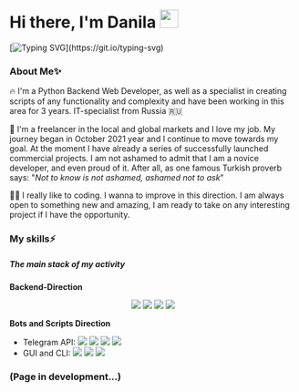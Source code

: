 
<h1>Hi there, I'm Danila
<img src="https://github.com/blackcater/blackcater/raw/main/images/Hi.gif" height="32"/></h1>

[![Typing SVG](https://readme-typing-svg.herokuapp.com?color=f9cd62&lines=Writer?+Code+Writer?+Hmm...;Programmer.;Oh+no..+Python+Developer.;+So+far.;+There+is+no+limit+to...;+Perfection.)](https://git.io/typing-svg)

<h3>About Me✨</h3>

🔥 I'm a Python Backend Web Developer, as well as a specialist in creating scripts of any functionality and complexity and have been working in this area for 3 years.
IT-specialist from Russia 🇷🇺

💼 I'm a freelancer in the local and global markets and I love my job.  My journey began in October 2021 year and I continue to move towards my goal. At the moment I have already a series of successfully launched commercial projects. I am not ashamed to admit that I am a novice developer, and even proud of it. After all, as one famous Turkish proverb says: "*Not to know is not ashamed, ashamed not to ask*"

👨‍💻 I really like to coding. I wanna to improve in this direction. I am always open to something new and amazing, I am ready to take on any interesting project if I have the opportunity.

<h3>My skills⚡️</h3>

<h5>The main stack of my activity</h5>

**Backend-Direction**
<p align="center">
  <img src='https://img.shields.io/badge/Python-informational?style=flat&logo=Python&logoColor=white&color=9146FF'/>
  <img src='https://img.shields.io/badge/Django-informational?style=flat&logo=Django&logoColor=white&color=F59812'/>
  <img src='https://img.shields.io/badge/Flask-informational?style=flat&logo=Flask&logoColor=white&color=E95420'/>
  <img src='https://img.shields.io/badge/PostgreSQL-informational?style=flat&logo=PostgreSQL&logoColor=white&color=1793D1'/>
</p>

**Bots and Scripts Direction**
+ Telegram API: <img src='https://img.shields.io/badge/Pyrogram-informational?style=flat&logoColor=white&color=FF0000'/> <img src='https://img.shields.io/badge/Telethon-informational?style=flat&logoColor=white&color=239120'/> <img src='https://img.shields.io/badge/Aiogram-informational?style=flat&logoColor=white&color=F7DF1E'/> <img src='https://img.shields.io/badge/Telebot-informational?style=flat&logoColor=white&color=CC6699'/>
+ GUI and CLI: <img src='https://img.shields.io/badge/PyQt5-informational?style=flat&logoColor=white&color=FA7343'/> <img src='https://img.shields.io/badge/Rich-informational?style=flat&logoColor=white&color=DC322F'/> <img src='https://img.shields.io/badge/PySimpleGUI-informational?style=flat&logoColor=white&color=2C2D72'/>


### (Page in development...)

